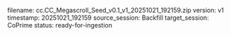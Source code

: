 filename: cc.CC_Megascroll_Seed_v0.1_v1_20251021_192159.zip
version: v1
timestamp: 20251021_192159
source_session: Backfill
target_session: CoPrime
status: ready-for-ingestion
